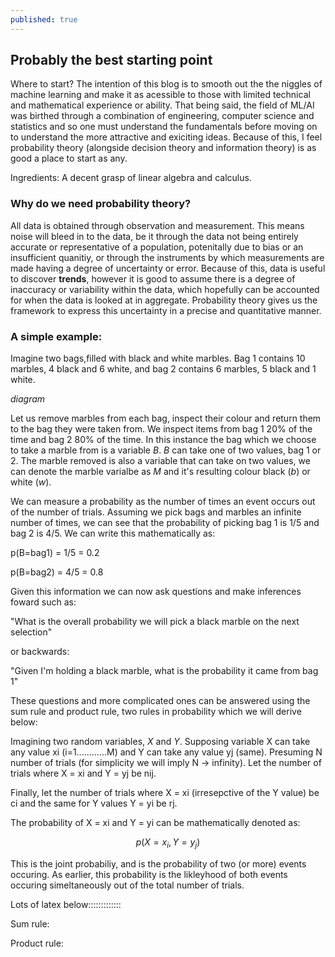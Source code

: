 ```yaml
---
published: true
---
```

## Probably the best starting point

Where to start? The intention of this blog is to smooth out the the niggles of machine learning and make it as acessible to those with limited technical and mathematical experience or ability. That being said, the field of ML/AI was birthed through a combination of engineering, computer science and statistics and so one must understand the fundamentals before moving on to understand the more attractive and exiciting ideas. Because of this, I feel probability theory (alongside decision theory and information theory) is as good a place to start as any. 

Ingredients:
A decent grasp of linear algebra and calculus.

### Why do we need probability theory?

All data is obtained through observation and measurement. This means noise will bleed in to the data, be it through the data not being entirely accurate or representative of a population, potenitally due to bias or an insufficient quanitiy, or through the instruments by which measurements are made having a degree of uncertainty or error. Because of this, data is useful to discover __trends__, however it is good to assume there is a degree of inaccuracy or variability within the data, which hopefully can be accounted for when the data is looked at in aggregate. Probability theory gives us the framework to express this uncertainty in a precise and quantitative manner.

### A simple example:

Imagine two bags,filled with black and white marbles.  Bag 1 contains 10 marbles, 4 black and 6 white, and bag 2 contains 6 marbles, 5 black and 1 white.

*diagram*

Let us remove marbles from each bag, inspect their colour and return them to the bag they were taken from. We inspect items from bag 1 20% of the time and bag 2 80% of the time. In this instance the bag which we choose to take a marble from is a variable *B*. *B* can take one of two values, bag 1 or 2. The marble removed is also a variable that can take on two values, we can denote the marble varialbe as *M* and it's resulting colour black (*b*) or white (*w*). 

We can measure a probability as the number of times an event occurs out of the number of trials. Assuming we pick bags and marbles an infinite number of times, we can see that the probability of picking bag 1 is 1/5 and bag 2 is 4/5. We can write this mathematically as:

p(B=bag1) = 1/5 = 0.2 

p(B=bag2) = 4/5 = 0.8

Given this information we can now ask questions and make inferences foward such as:

"What is the overall probability we will pick a black marble on the next selection"

or backwards:

"Given I'm holding a black marble, what is the probability it came from bag 1"

These questions and more complicated ones can be answered using the sum rule and product rule, two rules in probability which we will derive below:

Imagining two random variables, *X* and *Y*. Supposing variable X can take any value xi (i=1............M) and Y  can take any value yj (same). Presuming N number of trials (for simplicity we will imply N -> infinity). Let the number of trials where X = xi and Y = yj be nij.

Finally, let the number of trials where X = xi (irresepctive of the Y value) be ci and the same for Y values Y = yi be rj.

The probability of X = xi and Y = yi can be mathematically denoted as: 

$$p\left ( X = x_{i},Y = y_{j} \right )$$

This is the joint probabiliy, and is the probability of two (or more) events occuring. As earlier, this probability is the likleyhood of both events occuring simeltaneously out of the total number of trials. 


Lots of latex below::::::::::::: 


Sum rule:

Product rule:

